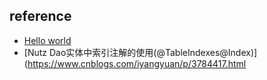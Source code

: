 ## reference

- [Hello world](http://www.nutzam.com/core/dao/hello.html)
- [Nutz Dao实体中索引注解的使用(@TableIndexes@Index)](https://www.cnblogs.com/iyangyuan/p/3784417.html